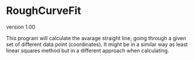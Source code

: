 # RoughCurveFit
version 1.00


This program will calculate the avarage straight line, going through a given set of different data point (coordinates).
It might be in a similar way as least linear squares method but in a different approach when calculating. 

